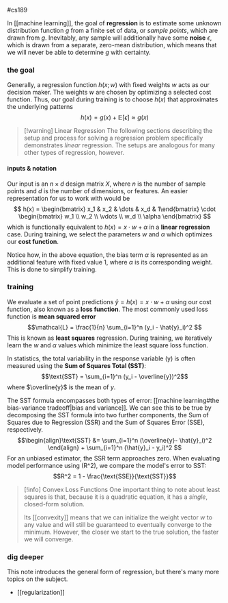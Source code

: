 #cs189

In [[machine learning]], the goal of **regression** is to estimate some unknown distribution function $g$ from a finite set of data, or *sample points*, which are drawn from $g$. Inevitably, any sample will additionally have some **noise** $\epsilon$, which is drawn from a separate, zero-mean distribution, which means that we will never be able to determine $g$ with certainty.

### the goal
Generally, a regression function $h(x;w$) with fixed weights $w$ acts as our decision maker. The weights $w$ are chosen by optimizing a selected cost function. Thus, our goal during training is to  choose $h(x)$ that approximates the underlying patterns
$$h(x) = g(x) + \mathbb{E}[\epsilon] \approx g(x)$$

>[!warning] Linear Regression
>The following sections describing the setup and process for solving a regression problem specifically demonstrates *linear* regression. The setups are analogous for many other types of regression, however. 
#### inputs & notation
Our input is an $n \times d$ design matrix $X$, where $n$ is the number of sample points and $d$ is the number of dimensions, or features. An easier representation for us to work with would be
$$ h(x) = \begin{bmatrix} x_1 & x_2 & \dots & x_d & 1\end{bmatrix} \cdot \begin{bmatrix} w_1 \\ w_2 \\ \vdots \\ w_d \\ \alpha \end{bmatrix} $$
which is functionally equivalent to $h(x) = x\cdot w + \alpha$ in a **linear regression** case. During training, we select the parameters $w$ and $\alpha$ which optimizes our **cost function**. 

Notice how, in the above equation, the bias term $\alpha$ is represented as an additional feature with fixed value $1$, where $\alpha$ is its corresponding weight. This is done to simplify training.
### training
We evaluate a set of point predictions $\hat{y} = h(x) = x \cdot w + \alpha$ using our cost function, also known as a **loss function**. The most commonly used loss function is **mean squared error**
$$\mathcal{L} = \frac{1}{n} \sum_{i=1}^n (y_i - \hat{y}_i)^2 $$
This is known as **least squares** regression. During training, we iteratively learn the $w$ and $\alpha$ values which minimize the least square loss function. 

In statistics, the total variability in the response variable \(y\) is often measured using the **Sum of Squares Total (SST)**: $$\text{SST} = \sum_{i=1}^n (y_i - \overline{y})^2$$ where $\overline{y}$ is the mean of $y$.

The SST formula encompasses both types of error: [[machine learning#the bias-variance tradeoff|bias and variance]]. We can see this to be true by decomposing the SST formula into two further components, the Sum of Squares due to Regression (SSR) and the Sum of Squares Error (SSE), respectively.
$$\begin{align}\text{SST} &= \sum_{i=1}^n (\overline{y}- \hat{y}_i)^2 \end{align} +  \sum_{i=1}^n (\hat{y}_i - y_i)^2 $$
For an unbiased estimator, the SSR term approaches zero. When evaluating model performance using \(R^2\), we compare the model's error to SST: $$R^2 = 1 - \frac{\text{SSE}}{\text{SST}}$$
>[!info] Convex Loss Functions
>One important thing to note about least squares is that, because it is a quadratic equation, it has a *single*, closed-form solution. 
>
>Its [[convexity]] means that we can initialize the weight vector $w$ to any value and will still be guaranteed to eventually converge to the minimum. However, the closer we start to the true solution, the faster we will converge.

### dig deeper
This note introduces the general form of regression, but there's many more topics on the subject.
- [[regularization]]